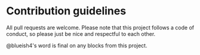 # Contribution guidelines

All pull requests are welcome. Please note that this project follows a code of
conduct, so please just be nice and respectful to each other. 

@blueish4's word is final on any blocks from this project.